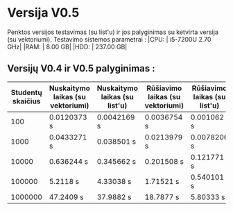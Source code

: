 # Versija V0.5
Penktos versijos testavimas (su list'u) ir jos palyginimas su ketvirta versija (su vektoriumi).
Testavimo sistemos parametrai :
|CPU: | i5-7200U 2.70 GHz|
|RAM: | 8.00 GB|
|HDD: | 237.00 GB|
## Versijų V0.4 ir V0.5 palyginimas :
| Studentų skaičius | Nuskaitymo laikas (su vektoriumi) | Nuskaitymo laikas (su list'u) | Rūšiavimo laikas (su vektoriumi) | Rūšiavimo laikas (su list'u) |
|-------------------|-----------------------------------|-------------------------------|----------------------------------|------------------------------|
|100                |0.0120373 s                        |0.0042169 s                    |0.0036754 s                       |0.001062 s                    |
|1000               |0.0433271 s                        |0.038501 s                     |0.0213979 s                       |0.0078206 s                   |
|10000              |0.636244 s                         |0.345662 s                     |0.201508 s                        |0.121771 s                    |
|100000             |5.2118 s                           |4.33038 s                      |1.71521 s                         |0.540101 s                    |
|1000000            |47.2409 s                          |37.9882 s                      |18.7877 s                         |5.80333 s                     |
